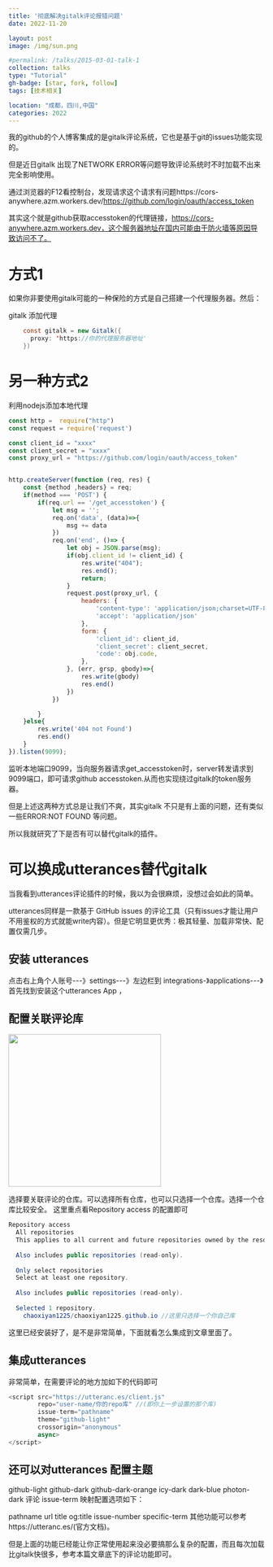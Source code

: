 ```yaml
---
title: '彻底解决gitalk评论报错问题'
date: 2022-11-20

layout: post
image: /img/sun.png

#permalink: /talks/2015-03-01-talk-1
collection: talks
type: "Tutorial"
gh-badge: [star, fork, follow]
tags: [技术相关]

location: "成都，四川,中国"
categories: 2022
---
```


我的github的个人博客集成的是gitalk评论系统，它也是基于git的issues功能实现的。

但是近日gitalk 出现了NETWORK ERROR等问题导致评论系统时不时加载不出来完全影响使用。

通过浏览器的F12看控制台，发现请求这个请求有问题https://cors-anywhere.azm.workers.dev/https://github.com/login/oauth/access_token

其实这个就是github获取accesstoken的代理链接，https://cors-anywhere.azm.workers.dev，这个服务器地址在国内可能由于防火墙等原因导致访问不了。

# 方式1

如果你非要使用gitalk可能的一种保险的方式是自己搭建一个代理服务器。然后：

gitalk 添加代理
```java
    const gitalk = new Gitalk({
      proxy: 'https://你的代理服务器地址' 
    })
```

# 另一种方式2

利用nodejs添加本地代理

```node.js
const http =  require("http")
const request = require('request')

const client_id = "xxxx"
const client_secret = "xxxx"
const proxy_url = "https://github.com/login/oauth/access_token"


http.createServer(function (req, res) {
    const {method ,headers} = req;
    if(method === 'POST') {
        if(req.url == '/get_accesstoken') {
            let msg = '';
            req.on('data', (data)=>{
                msg += data
            })
            req.on('end', ()=> {
                let obj = JSON.parse(msg);
                if(obj.client_id != client_id) {
                    res.write("404");
                    res.end();
                    return;
                }
                request.post(proxy_url, {
                    headers: {
                        'content-type': 'application/json;charset=UTF-8',
                        'accept': 'application/json'
                    },
                    form: {
                        'client_id': client_id,
                        'client_secret': client_secret,
                        'code': obj.code,
                    },
                }, (err, grsp, gbody)=>{
                    res.write(gbody)
                    res.end()
                })
            })

        }
    }else{
        res.write('404 not Found')
        res.end()
    }
}).listen(9099);

```
监听本地端口9099，当向服务器请求get_accesstoken时，server转发请求到9099端口，即可请求github accesstoken.从而也实现绕过gitalk的token服务器。

但是上述这两种方式总是让我们不爽，其实gitalk 不只是有上面的问题，还有类似一些ERROR:NOT FOUND 等问题。

所以我就研究了下是否有可以替代gitalk的插件。

# 可以换成utterances替代gitalk

当我看到utterances评论插件的时候，我以为会很麻烦，没想过会如此的简单。

utterances同样是一款基于 GitHub issues 的评论工具（只有issues才能让用户不用鉴权的方式就能write内容）。但是它明显更优秀：极其轻量、加载非常快、配置仅需几步。

## 安装 utterances

点击右上角个人账号---》settings---》左边栏到 integrations-》applications---》首先找到安装这个utterances App ，

## 配置关联评论库

<img src="https://chaoxiyan1225.github.io/img/blog/utterances.png" align="center" height="300" width="300">


选择要关联评论的仓库。可以选择所有仓库，也可以只选择一个仓库。选择一个仓库比较安全。
这里重点看Repository access 的配置即可

```java
Repository access
  All repositories
  This applies to all current and future repositories owned by the resource owner.
  
  Also includes public repositories (read-only).
  
  Only select repositories
  Select at least one repository.
  
  Also includes public repositories (read-only).
  
  Selected 1 repository.
    chaoxiyan1225/chaoxiyan1225.github.io //这里只选择一个你自己库

````
这里已经安装好了，是不是非常简单，下面就看怎么集成到文章里面了。

## 集成utterances
非常简单，在需要评论的地方加如下的代码即可

```javascript
<script src="https://utteranc.es/client.js"
        repo="user-name/你的repo库" //(即你上一步设置的那个库)
        issue-term="pathname"
        theme="github-light"  
        crossorigin="anonymous"
        async>
</script>
```

## 还可以对utterances 配置主题

github-light
github-dark
github-dark-orange
icy-dark
dark-blue
photon-dark
评论 issue-term 映射配置选项如下：

pathname
url
title
og:title
issue-number
specific-term
其他功能可以参考https://utteranc.es/(官方文档)。

但是上面的功能已经能让你正常使用起来没必要搞那么复杂的配置，而且每次加载比gitalk快很多，参考本篇文章底下的评论功能即可。
